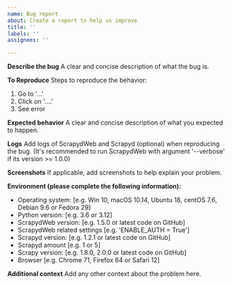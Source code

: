 ```yaml
---
name: Bug report
about: Create a report to help us improve
title: ''
labels: ''
assignees: ''

---
```


**Describe the bug**
A clear and concise description of what the bug is.

**To Reproduce**
Steps to reproduce the behavior:
1. Go to '...'
2. Click on '....'
3. See error

**Expected behavior**
A clear and concise description of what you expected to happen.

**Logs**
Add logs of ScrapydWeb and Scrapyd (optional) when reproducing the bug.
(It's recommended to run ScrapydWeb with argument '--verbose' if its version >= 1.0.0)

**Screenshots**
If applicable, add screenshots to help explain your problem.

**Environment (please complete the following information):**
 - Operating system: [e.g. Win 10, macOS 10.14, Ubuntu 18, centOS 7.6, Debian 9.6 or Fedora 29]
 - Python version: [e.g. 3.6 or 3.12]
 - ScrapydWeb version: [e.g. 1.5.0 or latest code on GitHub]
 - ScrapydWeb related settings [e.g. 'ENABLE_AUTH = True']
 - Scrapyd version: [e.g. 1.2.1 or latest code on GitHub]
 - Scrapyd amount [e.g. 1 or 5]
 - Scrapy version: [e.g. 1.8.0, 2.0.0 or latest code on GitHub]
 - Browser [e.g. Chrome 71, Firefox 64 or Safari 12]

**Additional context**
Add any other context about the problem here.